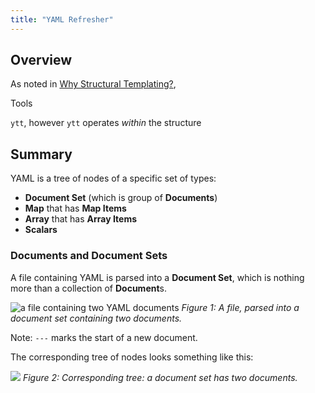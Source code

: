 ```yaml
---
title: "YAML Refresher"
---
```


## Overview

As noted in [Why Structural Templating?](../../../blog/why-structural-templating.md), 

Tools

`ytt`, however
`ytt` operates _within_ the structure



## Summary

YAML is a tree of nodes of a specific set of types:

- **Document Set** (which is group of **Documents**)
- **Map** that has **Map Items**
- **Array** that has **Array Items**
- **Scalars**

### Documents and Document Sets

A file containing YAML is parsed into a **Document Set**, which is nothing more than a collection of **Document**s.

![a file containing two YAML documents](/images/ytt/yaml-primer/two-docs.jpg)
_Figure 1: A file, parsed into a document set containing two documents._

Note: `---` marks the start of a new document.

The corresponding tree of nodes looks something like this:

![](/images/ytt/yaml-primer/two-docs-ast.jpg)
_Figure 2: Corresponding tree: a document set has two documents._


